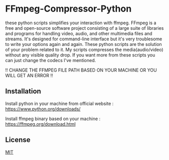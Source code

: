 
# FFmpeg-Compressor-Python

these python scripts simplifies your interaction with ffmpeg. FFmpeg is a free and open-source software project consisting of a large suite of libraries and programs for handling video, audio, and other multimedia files and streams. It's designed for command-line interface but it's very troublesome to write your options again and again. These python scripts are the solution of your problem related to it. My scripts compresses the media(audio/video) without any visible quality drop. If you want more from these scripts you can just change the codecs I've mentioned.

!! CHANGE THE FFMPEG FILE PATH BASED ON YOUR MACHINE OR YOU WILL GET AN ERROR !!
## Installation
Install python in your machine from official website : https://www.python.org/downloads/

Install ffmpeg binary based on your machine : https://ffmpeg.org/download.html
    
## License

[MIT](https://choosealicense.com/licenses/mit/)

  
